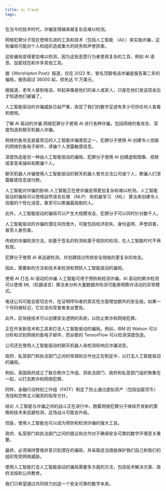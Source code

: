 ```yaml
---
title: ai fraud
tags:
---
```


在当今的技术时代，诈骗变得越来越复杂且难以检测。

网络犯罪分子现在使用先进的工具和技术（包括人工智能 （AI））来实施诈骗，这些骗局可能对个人和组织造成重大的财务和声誉损害。

这些骗局变得更加难以检测，因为这些恶意行为者使用复杂的工具，例如 AI 语音、加密钱包和许多其他工具。

据《Worshipton Post》报道，仅在 2022 年，冒名顶替电话诈骗是报告第二多的骗局，报告超过 36000 起，损失达 11 万美元。

据报道，老年人接到电话，听起来像是他们的亲人或家人，只是在他们发送现金后才知道他们被骗了。

人工智能驱动的诈骗威胁日益严重，突显了我们的数字足迹有多少可供任何人查看和使用。

了解 AI 驱动的诈骗
网络犯罪分子使用 AI 进行各种诈骗，包括网络钓鱼攻击、深度伪造和聊天机器人诈骗。

网络钓鱼攻击是最常见的人工智能诈骗类型之一，犯罪分子使用 AI 创建令人信服的网络钓鱼电子邮件，诱骗个人泄露敏感信息。

深度伪造是另一种由人工智能驱动的骗局，犯罪分子使用 AI 创建虚假图像、视频或录音来操纵和欺骗个人。

聊天机器人诈骗使用人工智能驱动的聊天机器人冒充合法公司或个人，欺骗人们泄露敏感信息或付款。

人工智能对诈骗的影响
人工智能正在使诈骗变得更加复杂和难以检测。人工智能驱动的骗局可以使用自然语言处理 （NLP） 和机器学习 （ML） 算法来创建令人信服的个性化消息，甚至可以欺骗最挑剔的人。

此外，人工智能驱动的骗局可以产生大规模攻击，犯罪分子可以同时针对数千人。

人工智能驱动的诈骗的潜在风险很大，可能包括经济损失、身份盗用、声誉损害，甚至人身伤害。

传统的诈骗检测方法，如基于签名的检测和基于规则的检测，在人工智能时代不再有效。

犯罪分子使用 AI 来逃避检测，并创建绕过传统安全措施的更复杂的攻击。

因此，需要新的方法和技术来检测和预防人工智能驱动的骗局。

使用 AI 打击 AI 驱动的诈骗
人工智能可用于预防和检测诈骗。AI 驱动的欺诈检测可以使用 ML（机器语言）算法来分析大量数据并检测可能表明欺诈活动的异常模式。

电话公司可能会密切合作，在证明呼叫者的真实性方面增加额外的安全层。如果一个号码被标记，它应该向受害者发出警告。

此外，区块链技术可以创建安全透明的系统，以防止欺诈和网络犯罪。

正在开发新技术和工具来打击人工智能驱动的骗局。例如，IBM 的 Watson 可以分析和识别网络钓鱼电子邮件，而谷歌的 TensorFlow 可以检测深度伪造。

公司还在使用人工智能驱动的聊天机器人来检测和响应诈骗消息。

政府、私营部门和执法部门之间的举措和合作也正在制定中，以打击人工智能驱动的骗局。

例如，英国政府成立了联合欺诈工作组，将执法部门、政府和私营部门组织聚集在一起，以打击欺诈和网络犯罪。

同样，金融行动特别工作组（FATF）制定了防止通过虚拟资产（包括加密货币）洗钱和恐怖主义融资的指导方针。

结论
人工智能与诈骗之间的战斗正在进行中，随着网络犯罪分子继续开发新的策略和技术来逃避检测，这场战斗可能会升级。

但是，使用人工智能也可以成为预防和检测诈骗的强大工具。

政府、私营部门和执法部门之间的倡议和合作对于确保安全可靠的数字环境至关重要。

最终，必须保持警惕并意识到潜在的骗局，并采取适当措施保护我们自己和我们的组织免受网络威胁。

使用人工智能打击人工智能驱动的骗局需要多方面的方法，包括技术解决方案、政府法规和公共教育。

我们只希望通过共同努力创造一个安全可靠的数字未来。
